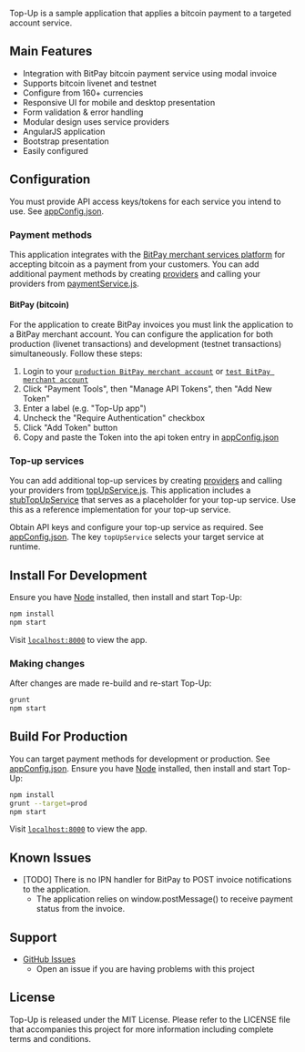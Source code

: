 Top-Up is a sample application that applies a bitcoin payment to a targeted account service.

## Main Features

- Integration with BitPay bitcoin payment service using modal invoice
- Supports bitcoin livenet and testnet
- Configure from 160+ currencies
- Responsive UI for mobile and desktop presentation
- Form validation & error handling
- Modular design uses service providers
- AngularJS application
- Bootstrap presentation
- Easily configured

## Configuration

You must provide API access keys/tokens for each service you intend to use. See [appConfig.json](./appConfig.json).

### Payment methods

This application integrates with the [BitPay merchant services platform](https://bitpay.com) for accepting bitcoin as a payment from your customers.  You can add additional payment methods by creating [providers](./src/js/services/providers) and calling your providers from [paymentService.js](./src/js/services/paymentService.js).

#### BitPay (bitcoin)

For the application to create BitPay invoices you must link the application to a BitPay merchant account. You can configure the application for both production (livenet transactions) and development (testnet transactions) simultaneously. Follow these steps:

 1. Login to your [`production BitPay merchant account`](https://bitpay.com/dashboard/login/) or [`test BitPay merchant account`](https://test.bitpay.com/dashboard/login/)
 2. Click "Payment Tools", then "Manage API Tokens", then "Add New Token"
 5. Enter a label (e.g. "Top-Up app")
 6. Uncheck the "Require Authentication" checkbox
 7. Click "Add Token" button
 8. Copy and paste the Token into the api token entry in [appConfig.json](./appConfig.json)

### Top-up services

You can add additional top-up services by creating [providers](./src/js/services/providers) and calling your providers from [topUpService.js](.src/js/services/topUpService.js). This application includes a [stubTopUpService](./src/js/services/providers/stubTopUpService.js) that serves as a placeholder for your top-up service. Use this as a reference implementation for your top-up service.

Obtain API keys and configure your top-up service as required. See [appConfig.json](./appConfig.json). The key `topUpService` selects your target service at runtime.

## Install For Development

Ensure you have [Node](https://nodejs.org/) installed, then install and start Top-Up:

```sh
npm install
npm start
```

Visit [`localhost:8000`](http://localhost:8000/) to view the app.

### Making changes

After changes are made re-build and re-start Top-Up:

```sh
grunt
npm start
```

## Build For Production

You can target payment methods for development or production. See [appConfig.json](./appConfig.json).
Ensure you have [Node](https://nodejs.org/) installed, then install and start Top-Up:

```sh
npm install
grunt --target=prod
npm start
```

Visit [`localhost:8000`](http://localhost:8000/) to view the app.

## Known Issues

* [TODO] There is no IPN handler for BitPay to POST invoice notifications to the application.
	* The application relies on window.postMessage() to receive payment status from the invoice.

## Support

* [GitHub Issues](https://github.com/bitpay/top-up-sample/issues)
  * Open an issue if you are having problems with this project

## License

Top-Up is released under the MIT License.  Please refer to the LICENSE file that accompanies this project for more information including complete terms and conditions.
